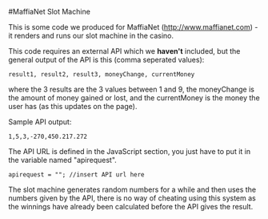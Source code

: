 #MaffiaNet Slot Machine

This is some code we produced for MaffiaNet (http://www.maffianet.com) - it renders and runs our slot machine in the casino.

This code requires an external API which we **haven't** included, but the general output of the API is this (comma seperated values):

```
result1, result2, result3, moneyChange, currentMoney
```

where the 3 results are the 3 values between 1 and 9, the moneyChange is the amount of money gained or lost, and the currentMoney is the money the user has (as this updates on the page).

Sample API output:
```
1,5,3,-270,450.217.272
```

The API URL is defined in the JavaScript section, you just have to put it in the variable named "apirequest".
```
apirequest = ""; //insert API url here
```

The slot machine generates random numbers for a while and then uses the numbers given by the API, there is no way of cheating using this system as the winnings have already been calculated before the API gives the result.